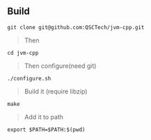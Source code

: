 ## Build

```
git clone git@github.com:QSCTech/jvm-cpp.git
```

> Then

```
cd jvm-cpp
``` 

> Then configure(need git)

```
./configure.sh
```

> Build it (require libzip)

```
make
```

> Add it to path

```
export $PATH=$PATH:$(pwd)
```
